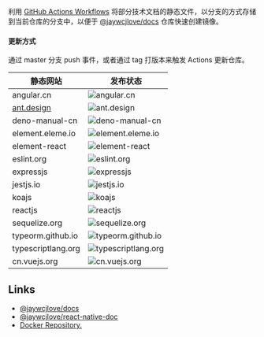 利用 [GitHub Actions Workflows](https://github.com/actions/starter-workflows) 将部分技术文档的静态文件，以分支的方式存储到当前仓库的分支中，以便于 [@jaywcjlove/docs](https://github.com/jaywcjlove/docs) 仓库快速创建镜像。

#### 更新方式

通过 master 分支 push 事件，或者通过 tag 打版本来触发 Actions 更新仓库。

静态网站 | 发布状态
---- | ----
angular.cn | ![angular.cn](https://github.com/jaywcjlove/doc-static/workflows/angular.cn/badge.svg)
[ant.design](https://ant.design) | ![ant.design](https://github.com/jaywcjlove/doc-static/workflows/ant.design/badge.svg)
deno-manual-cn | ![deno-manual-cn](https://github.com/jaywcjlove/doc-static/workflows/deno-manual-cn/badge.svg)
element.eleme.io | ![element.eleme.io](https://github.com/jaywcjlove/doc-static/workflows/element.eleme.io/badge.svg)
element-react | ![element-react](https://github.com/jaywcjlove/doc-static/workflows/element-react/badge.svg)
eslint.org | ![eslint.org](https://github.com/jaywcjlove/doc-static/workflows/eslint.org/badge.svg)
expressjs | ![expressjs](https://github.com/jaywcjlove/doc-static/workflows/expressjs/badge.svg)
jestjs.io | ![jestjs.io](https://github.com/jaywcjlove/doc-static/workflows/jestjs.io/badge.svg)
koajs | ![koajs](https://github.com/jaywcjlove/doc-static/workflows/koajs/badge.svg)
reactjs | ![reactjs](https://github.com/jaywcjlove/doc-static/workflows/reactjs/badge.svg)
sequelize.org | ![sequelize.org](https://github.com/jaywcjlove/doc-static/workflows/sequelize.org/badge.svg)
typeorm.github.io | ![typeorm.github.io](https://github.com/jaywcjlove/doc-static/workflows/typeorm.github.io/badge.svg)
typescriptlang.org | ![typescriptlang.org](https://github.com/jaywcjlove/doc-static/workflows/typescriptlang.org/badge.svg)
cn.vuejs.org | ![cn.vuejs.org](https://github.com/jaywcjlove/doc-static/workflows/cn.vuejs.org/badge.svg)

## Links

- [@jaywcjlove/docs](https://github.com/jaywcjlove/docs)
- [@jaywcjlove/react-native-doc](https://github.com/jaywcjlove/react-native-doc)
- [Docker Repository.](https://hub.docker.com/r/wcjiang/react-native)